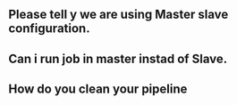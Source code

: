 ## Please tell y we are using Master slave configuration.
## Can i run job in master instad of Slave.
## How do you clean your pipeline


